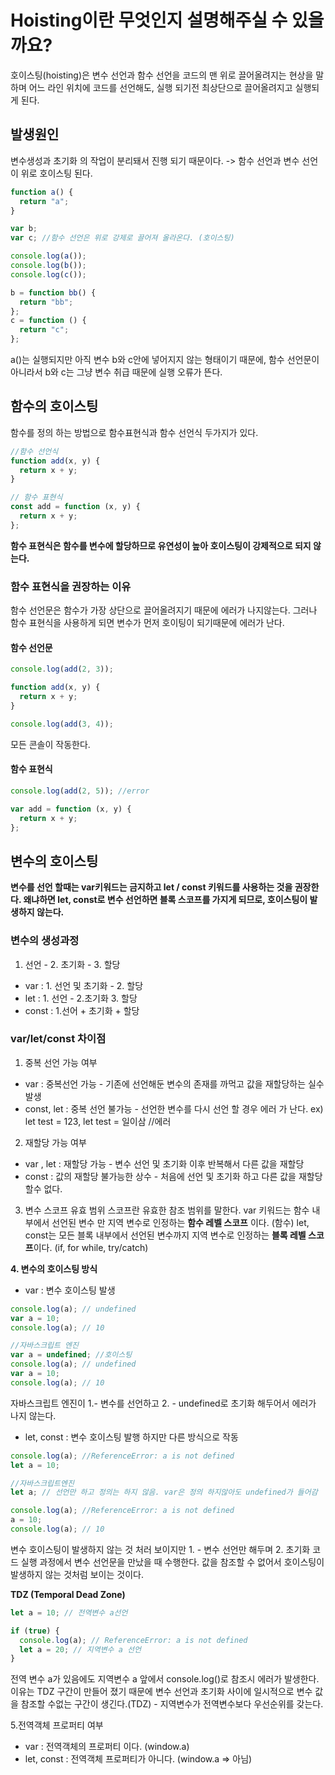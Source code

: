 # Hoisting이란 무엇인지 설명해주실 수 있을까요?

호이스팅(hoisting)은 변수 선언과 함수 선언을 코드의 맨 위로 끌어올려지는 현상을 말하며 어느 라인 위치에 코드를 선언해도, 실행 되기전 최상단으로 끌어올려지고 실행되게 된다.

## 발생원인

변수생성과 초기화 의 작업이 분리돼서 진행 되기 때문이다. -> 함수 선언과 변수 선언이 위로 호이스팅 된다.

```js
function a() {
  return "a";
}

var b;
var c; //함수 선언은 위로 강제로 끌어져 올라온다. (호이스팅)

console.log(a());
console.log(b());
console.log(c());

b = function bb() {
  return "bb";
};
c = function () {
  return "c";
};
```

a()는 실행되지만 아직 변수 b와 c안에 넣어지지 않는 형태이기 때문에, 함수 선언문이 아니라서 b와 c는 그냥 변수 취급 때문에 실행 오류가 뜬다.

## 함수의 호이스팅

함수를 정의 하는 방법으로 함수표현식과 함수 선언식 두가지가 있다.

```js
//함수 선언식
function add(x, y) {
  return x + y;
}

// 함수 표현식
const add = function (x, y) {
  return x + y;
};
```

**함수 표현식은 함수를 변수에 할당하므로 유연성이 높아 호이스팅이 강제적으로 되지 않는다.**

### 함수 표현식을 권장하는 이유

함수 선언문은 함수가 가장 상단으로 끌어올려지기 때문에 에러가 나지않는다.
그러나 함수 표현식을 사용하게 되면 변수가 먼저 호이팅이 되기때문에 에러가 난다.

#### 함수 선언문

```js
console.log(add(2, 3));

function add(x, y) {
  return x + y;
}

console.log(add(3, 4));
```

모든 콘솔이 작동한다.

#### 함수 표현식

```js
console.log(add(2, 5)); //error

var add = function (x, y) {
  return x + y;
};
```

## 변수의 호이스팅

**변수를 선언 할때는 var키워드는 금지하고 let / const 키워드를 사용하는 것을 권장한다.
왜냐하면 let, const로 변수 선언하면 블록 스코프를 가지게 되므로, 호이스팅이 발생하지 않는다.**

### 변수의 생성과정

1. 선언 - 2. 초기화 - 3. 할당

- var : 1. 선언 및 초기화 - 2. 할당
- let : 1. 선언 - 2.초기화 3. 할당
- const : 1.선어 + 초기화 + 할당

### var/let/const 차이점

1. 중복 선언 가능 여부

- var : 중복선언 가능 - 기존에 선언해둔 변수의 존재를 까먹고 값을 재할당하는 실수 발생
- const, let : 중복 선언 불가능 - 선언한 변수를 다시 선언 할 경우 에러 가 난다. ex) let test = 123, let test = 일이삼 //에러

2. 재할당 가능 여부

- var , let : 재할당 가능 - 변수 선언 및 초기화 이후 반복해서 다른 값을 재할당
- const : 값의 재할당 불가능한 상수 - 처음에 선언 및 초기화 하고 다른 값을 재할당 할수 없다.

3. 변수 스코프 유효 범위
   스코프란 유효한 참조 범위를 말한다.
   var 키워드는 함수 내부에서 선언된 변수 만 지역 변수로 인정하는 **함수 레벨 스코프** 이다. (함수)
   let, const는 모든 블록 내부에서 선언된 변수까지 지역 변수로 인정하는 **블록 레벨 스코프**이다. (if, for while, try/catch)

**4. 변수의 호이스팅 방식**

- var : 변수 호이스팅 발생

```js
console.log(a); // undefined
var a = 10;
console.log(a); // 10

//자바스크립트 엔진
var a = undefined; //호이스팅
console.log(a); // undefined
var a = 10;
console.log(a); // 10
```

자바스크립트 엔진이 1.- 변수를 선언하고 2. - undefined로 초기화 해두어서 에러가 나지 않는다.

- let, const : 변수 호이스팅 발행 하지만 다른 방식으로 작동

```js
console.log(a); //ReferenceError: a is not defined
let a = 10;

//자바스크립트엔진
let a; // 선언만 하고 정의는 하지 않음. var은 정의 하지않아도 undefined가 들어감

console.log(a); //ReferenceError: a is not defined
a = 10;
console.log(a); // 10
```

변수 호이스팅이 발생하지 않는 것 처러 보이지만 1. - 변수 선언만 해두며 2. 초기화 코드 실행 과정에서 변수 선언문을 만났을 때 수행한다.
값을 참조할 수 없어서 호이스팅이 발생하지 않는 것처럼 보이는 것이다.

**TDZ (Temporal Dead Zone)**

```js
let a = 10; // 전역변수 a선언

if (true) {
  console.log(a); // ReferenceError: a is not defined
  let a = 20; // 지역변수 a 선언
}
```

전역 변수 a가 있음에도 지역변수 a 앞에서 console.log()로 참조시 에러가 발생한다.
이유는 TDZ 구간이 만들어 졌기 때문에 변수 선언과 초기화 사이에 일시적으로 변수 값을 참조할 수없는 구간이 생긴다.(TDZ) - 지역변수가 전역변수보다 우선순위를 갖는다.

5.전역객체 프로퍼티 여부

- var : 전역객체의 프로퍼티 이다. (window.a)
- let, const : 전역객체 프로퍼티가 아니다. (window.a => 아님)
